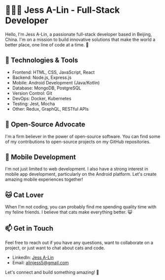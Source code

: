 # 👩🏻‍💻 Jess A-Lin - Full-Stack Developer

Hello, I'm Jess A-Lin, a passionate full-stack developer based in Beijing, China. I'm on a mission to build innovative solutions that make the world a better place, one line of code at a time. 🚀

## 🔧 Technologies & Tools

- Frontend: HTML, CSS, JavaScript, React
- Backend: Node.js, Express.js
- Mobile: Android Development (Java/Kotlin)
- Database: MongoDB, PostgreSQL
- Version Control: Git
- DevOps: Docker, Kubernetes
- Testing: Jest, Mocha
- Other: Redux, GraphQL, RESTful APIs

## 🌟 Open-Source Advocate

I'm a firm believer in the power of open-source software. You can find some of my contributions to open-source projects on my GitHub repositories.

## 📱 Mobile Development

I'm not just limited to web development. I also have a strong interest in mobile app development, particularly on the Android platform. Let's create amazing mobile experiences together!

## 🐱 Cat Lover

When I'm not coding, you can probably find me spending quality time with my feline friends. I believe that cats make everything better. 😺

## 📫 Get in Touch

Feel free to reach out if you have any questions, want to collaborate on a project, or just want to chat about cats and code.

- LinkedIn: [Jess A-Lin](https://www.linkedin.com/in/alinjess/)
- Email: alinjess5@gmail.com

Let's connect and build something amazing! 🚀
